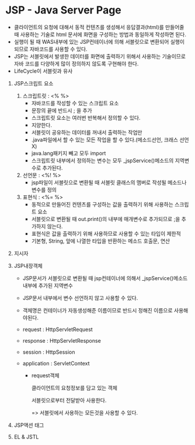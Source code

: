 # JSP - Java Server Page

- 클라이언트의 요청에 대해서 동적 컨텐츠를 생성해서 응답결과(html)를 만들어줄 때 사용하는 기술로 html 문서에 화면을 구성하는 방법과 동일하게 작성하면 된다.
- 실행이 될 때 WAS내부에 있는 JSP컨테이너에 의해  서블릿으로 변환되어 실행이 되므로 자바코드를 사용할 수 있다. 
- JSP는 서블릿에서 발생한 데이터를 화면에 출력하기 위해서 사용하는 기술이므로 자바 코드를 다양하게 많이 정의하지 않도록 구현해야 한다.
- LifeCycle이 서블릿과 유사

1. JSP스크립트 요소

   1. 스크립트릿 : <%		%>
      - 자바코드를 작성할 수 있는 스크립트 요소
      - 문장의 끝에 반드시 ; 을 추가
      - 스크립트릿 요소는 여러번 반복해서 정의할 수 있다.
      - 지양한다.
      - 서블릿이 공유하는 데이터를 꺼내서 출력하는 작업만
      - .java파일에서 할 수 있는 모든 작업을 할 수 있다.(메소드선언, 크래스 선언X)
      - java.lang패키지 빼고 모두 import
      - 스크립트릿 내부에서 정의하는 변수는 모두 _jspService()메소드의 지역변수로 추가된다.
   2. 선언문 : <%!       %>
      - jsp파일이 서블릿으로 변환될 때 서블릿 클래스의 맴버로 작성될 메소드나 변수를 정의
   3. 표현식 : <%=      %>
      - 동적으로 만들어진 컨텐츠를 구성하는 값을 출력하기 위해 사용하는 스크립트 요소
      - 서블릿으로 변환될 때 out.print()의  내부에 매개변수로 추가되므로 ;을 추가하지 않는다.
      - 표현식은 값을 출력하기 위해 사용하므로 사용할 수 있는 타입이 제한적
      - 기본형, String, 앞에 나열한 타입을 반환하는 메소드 호출문, 연산

2. 지시자

3. JSP내장객체

   - JSP문서가 서블릿으로 변환될 때 jsp컨테이너에 의해서 _jspService()메소드 내부에 추가된 지역변수

   - JSP문서 내부에서 변수 선언하지 않고 사용할 수 있다.

   - 객체명은 컨테이너가 자동생성해준 이름이므로 반드시 정해진 이름으로 사용해야된다.

   - request : HttpServletRequest

   - response : HttpServletResponse

   - session : HttpSession

   - application : ServletContext

     - request객체

       클라이언트의 요청정보를 담고 있는 객체

       서블릿으로부터 전달받아 사용한다.

       => 서블릿에서 사용하는 모든것을 사용할 수 있다.

4. JSP액션 태그

5. EL & JSTL